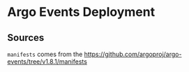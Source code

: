# Argo Events Deployment

## Sources

`manifests` comes from the <https://github.com/argoproj/argo-events/tree/v1.8.1/manifests>
